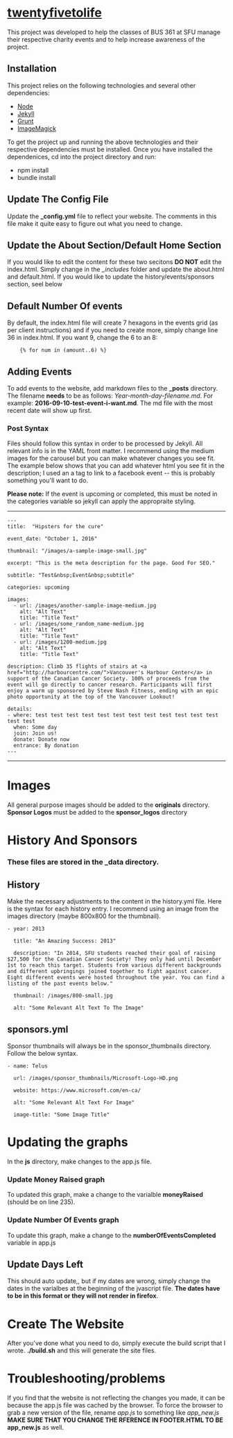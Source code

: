 # [twentyfivetolife](http://www.twentyfivetolife.ca/ "twentyfivetolife")

This project was developed to help the classes of BUS 361 at SFU manage their respective charity events and to help increase awareness of the project.

## Installation
This project relies on the following technologies and several other dependencies:
* [Node](https://nodejs.org/en/ "Node")
* [Jekyll](https://jekyllrb.com/ "Jekyll CMS")
* [Grunt](http://gruntjs.com/ "Grunt")
* [ImageMagick](https://www.imagemagick.org/script/index.php)

To get the project up and running the above technologies and their respective dependencies must be installed.
Once you have installed the dependenices, cd into the project directory and run:
* npm install
* bundle install

## Update The Config File
Update the **_config.yml** file to reflect your website. The comments in this file make it quite easy to figure out what you need to change.

## Update the About Section/Default Home Section
If you would like to edit the content for these two secitons **DO NOT** edit the index.html. Simply change in the *_includes* folder and update the about.html and default.html. If you would like to update the history/events/sponsors section, seel below

## Default Number Of events
By default, the index.html file will create 7 hexagons in the events grid (as per client instructions) and if you need to create more, simply change line 36 in index.html. If you want 9, change the 6 to an 8:

        {% for num in (amount..6) %}

## Adding Events
To add events to the website, add markdown files to the **_posts** directory. The filename **needs** to be as follows:
*Year-month-day-filename.md*. For example: **2016-09-10-test-event-i-want.md**. The md file with the most recent date will show up first.

### Post Syntax
Files should follow this syntax in order to be processed by Jekyll. All relevant info is in the YAML front matter. I recommend using the medium images for the carousel but you can make whatever changes you see fit. The example below shows that you can add whatever html you see fit in the description; I used an a tag to link to a facebook event -- this is probably something you'll want to do.

**Please note:** If the event is upcoming or completed, this must be noted in the categories variable so jekyll can apply the appropraite styling.

---

    ---
    title:  "Hipsters for the cure"

    event_date: "October 1, 2016"

    thumbnail: "/images/a-sample-image-small.jpg"

    excerpt: "This is the meta description for the page. Good For SEO."

    subtitle: "Test&nbsp;Event&nbsp;subtitle"

    categories: upcoming

    images:
      - url: /images/another-sample-image-medium.jpg
        alt: "Alt Text"
        title: "Title Text"
      - url: /images/some_random_name-medium.jpg
        alt: "Alt Text"
        title: "Title Text"
      - url: /images/1200-medium.jpg
        alt: "Alt Text"
        title: "Title Text"

    description: Climb 35 flights of stairs at <a href="http://harbourcentre.com/">Vancouver's Harbour Center</a> in support of the Canadian Cancer Society. 100% of proceeds from the event will go directly to cancer research. Participants will first enjoy a warm up sponsored by Steve Nash Fitness, ending with an epic photo opportunity at the top of the Vancouver Lookout!

    details:
    - where: test test test test test test test test test test test test test test
      when: Some day
      join: Join us!
      donate: Donate now
      entrance: By donation
    ---
---

# Images
All general purpose images should be added to the **originals** directory. **Sponsor Logos** must be added to the **sponsor_logos** directory

# History And Sponsors
### These files are stored in the **_data** directory.
## History
Make the necessary adjustments to the content in the history.yml file. Here is the syntax for each history entry.
I recommend using an image from the images directory (maybe 800x800 for the thumbnail).

    - year: 2013

      title: "An Amazing Success: 2013"

      description: "In 2014, SFU students reached their goal of raising $27,500 for the Canadian Cancer Society! They only had until December 1st to reach this target. Students from various different backgrounds and different upbringings joined together to fight against cancer. Eight different events were hosted throughout the year. You can find a listing of the past events below."

      thumbnail: /images/800-small.jpg

      alt: "Some Relevant Alt Text To The Image"


## sponsors.yml
Sponsor thumbnails will always be in the sponsor_thumbnails directory. Follow the below syntax.

    - name: Telus

      url: /images/sponsor_thumbnails/Microsoft-Logo-HD.png

      website: https://www.microsoft.com/en-ca/

      alt: "Some Relevant Alt Text For Image"

      image-title: "Some Image Title"

# Updating the graphs
In the **js** directory, make changes to the app.js file.
### Update Money Raised graph
To updated this graph, make a change to the varialble **moneyRaised** (should be on line 235).

### Update Number Of Events graph

To update this graph, make a change to the **numberOfEventsCompleted** variable in app.js


## Update Days Left
This should auto update,, but if my dates are wrong, simply change the dates in the varialbes at the beginning of the jvascript file. **The dates have to be in this format or they will not render in firefox**.

# Create The Website
After you've done what you need to do, simply execute the build script that I wrote. **./build.sh** and this will generate the site files.

# Troubleshooting/problems 
If you find that the website is not reflecting the changes you made, it can be because the app.js file was cached by the browser. To force the browser to grab a new version of the file, rename *app.js* to something like *app_new.js*   
**MAKE SURE THAT YOU CHANGE THE RFERENCE IN FOOTER.HTML TO BE app_new.js** as well.